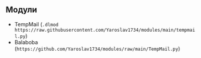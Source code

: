 ## Модули
- TempMail (```.dlmod https://raw.githubusercontent.com/Yaroslav1734/modules/main/tempmail.py```)
- Balaboba (```https://github.com/Yaroslav1734/modules/raw/main/TempMail.py```)
